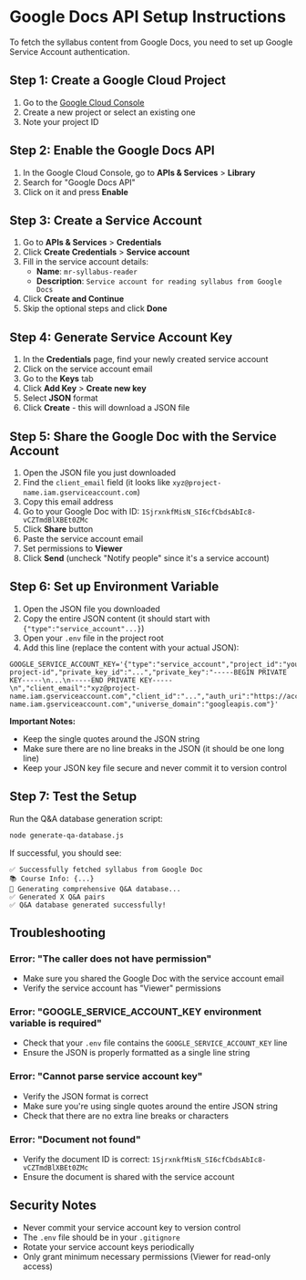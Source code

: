 # Google Docs API Setup Instructions

To fetch the syllabus content from Google Docs, you need to set up Google Service Account authentication.

## Step 1: Create a Google Cloud Project

1. Go to the [Google Cloud Console](https://console.cloud.google.com/)
2. Create a new project or select an existing one
3. Note your project ID

## Step 2: Enable the Google Docs API

1. In the Google Cloud Console, go to **APIs & Services** > **Library**
2. Search for "Google Docs API"
3. Click on it and press **Enable**

## Step 3: Create a Service Account

1. Go to **APIs & Services** > **Credentials**
2. Click **Create Credentials** > **Service account**
3. Fill in the service account details:
   - **Name**: `mr-syllabus-reader`
   - **Description**: `Service account for reading syllabus from Google Docs`
4. Click **Create and Continue**
5. Skip the optional steps and click **Done**

## Step 4: Generate Service Account Key

1. In the **Credentials** page, find your newly created service account
2. Click on the service account email
3. Go to the **Keys** tab
4. Click **Add Key** > **Create new key**
5. Select **JSON** format
6. Click **Create** - this will download a JSON file

## Step 5: Share the Google Doc with the Service Account

1. Open the JSON file you just downloaded
2. Find the `client_email` field (it looks like `xyz@project-name.iam.gserviceaccount.com`)
3. Copy this email address
4. Go to your Google Doc with ID: `1SjrxnkfMisN_SI6cfCbdsAbIc8-vCZTmdBlXBEt0ZMc`
5. Click **Share** button
6. Paste the service account email
7. Set permissions to **Viewer**
8. Click **Send** (uncheck "Notify people" since it's a service account)

## Step 6: Set up Environment Variable

1. Open the JSON file you downloaded
2. Copy the entire JSON content (it should start with `{"type":"service_account"...}`)
3. Open your `.env` file in the project root
4. Add this line (replace the content with your actual JSON):

```env
GOOGLE_SERVICE_ACCOUNT_KEY='{"type":"service_account","project_id":"your-project-id","private_key_id":"...","private_key":"-----BEGIN PRIVATE KEY-----\n...\n-----END PRIVATE KEY-----\n","client_email":"xyz@project-name.iam.gserviceaccount.com","client_id":"...","auth_uri":"https://accounts.google.com/o/oauth2/auth","token_uri":"https://oauth2.googleapis.com/token","auth_provider_x509_cert_url":"https://www.googleapis.com/oauth2/v1/certs","client_x509_cert_url":"https://www.googleapis.com/robot/v1/metadata/x509/xyz%40project-name.iam.gserviceaccount.com","universe_domain":"googleapis.com"}'
```

**Important Notes:**
- Keep the single quotes around the JSON string
- Make sure there are no line breaks in the JSON (it should be one long line)
- Keep your JSON key file secure and never commit it to version control

## Step 7: Test the Setup

Run the Q&A database generation script:

```bash
node generate-qa-database.js
```

If successful, you should see:
```
✅ Successfully fetched syllabus from Google Doc
📚 Course Info: {...}
🤖 Generating comprehensive Q&A database...
✅ Generated X Q&A pairs
✅ Q&A database generated successfully!
```

## Troubleshooting

### Error: "The caller does not have permission"
- Make sure you shared the Google Doc with the service account email
- Verify the service account has "Viewer" permissions

### Error: "GOOGLE_SERVICE_ACCOUNT_KEY environment variable is required"
- Check that your `.env` file contains the `GOOGLE_SERVICE_ACCOUNT_KEY` line
- Ensure the JSON is properly formatted as a single line string

### Error: "Cannot parse service account key"
- Verify the JSON format is correct
- Make sure you're using single quotes around the entire JSON string
- Check that there are no extra line breaks or characters

### Error: "Document not found"
- Verify the document ID is correct: `1SjrxnkfMisN_SI6cfCbdsAbIc8-vCZTmdBlXBEt0ZMc`
- Ensure the document is shared with the service account

## Security Notes

- Never commit your service account key to version control
- The `.env` file should be in your `.gitignore`
- Rotate your service account keys periodically
- Only grant minimum necessary permissions (Viewer for read-only access)